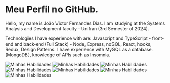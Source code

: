 # Meu Perfil no GitHub.

Hello, my name is João Victor Fernandes Dias.
I am studying at the Systems Analysis and Development faculty - Unifran (3rd Semester of 2024).

Technologies I have experience with are: Javascript and TypeScript - front-end and back-end (Full Stack) - Node, Express, noSQL, React, hooks, Redux, Design Patterns. I have experience with MySQL as a database. (MongoDB), knowledge of APIs such as Insomnia.

![Minhas Habilidades](https://img.shields.io/badge/-JavaScript-black?style=flat-square&logo=javascript)
![Minhas Habilidades](https://img.shields.io/badge/-TypeScript-blue?style=flat-square&logo=typescript)
![Minhas Habilidades](https://img.shields.io/badge/-Node.js-green?style=flat-square&logo=node.js)
![Minhas Habilidades](https://img.shields.io/badge/-React-blue?style=flat-square&logo=react)
![Minhas Habilidades](https://img.shields.io/badge/-Redux-purple?style=flat-square&logo=redux)
![Minhas Habilidades](https://img.shields.io/badge/-MySQL-blue?style=flat-square&logo=mysql)
![Minhas Habilidades](https://img.shields.io/badge/-MongoDB-green?style=flat-square&logo=mongodb)
